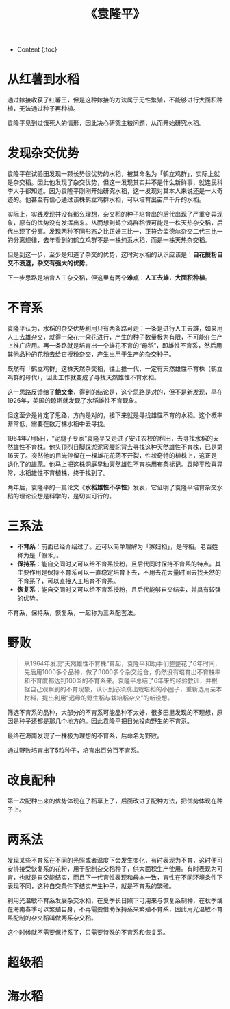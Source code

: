 ﻿---
layout:		post
category:	"reads"
title:		"《袁隆平》"

tags:		[]
---
- Content
{:toc}
# 从红薯到水稻

通过嫁接收获了红薯王，但是这种嫁接的方法属于无性繁殖，不能够进行大面积种植，无法通过种子再种植。

袁隆平见到过饿死人的情形，因此决心研究主粮问题，从而开始研究水稻。



# 发现杂交优势

袁隆平在试验田发现一颗长势很优势的水稻，被其命名为「鹤立鸡群」，实际上就是杂交稻。因此他发现了杂交优势，但这一发现其实并不是什么新鲜事，就连民科李大手都知道。因为袁隆平刚刚开始研究水稻，这一发现对其本人来说还是一大奇迹的。他甚至有信心通过该株鹤立鸡群水稻，可以培育出亩产千斤的水稻。

实际上，实践发现并没有那么理想，杂交稻的种子培育出的后代出现了严重变异现象，原有的优势没有发挥出来。从而想到鹤立鸡群稻很可能是一株天热杂交稻，后代出现了分离。发现两种不同形态之比正好三比一，正符合孟德尔杂交二代三比一的分离规律，去年看到的鹤立鸡群不是一株纯系水稻，而是一株天热杂交稻。

但是到这一步，至少是知道了杂交的优势，这时对水稻的认识应该是：**自花授粉自交不衰退，杂交有强大的优势**。



下一步思路是培育人工杂交稻，但这里有两个**难点**：**人工去雄**，**大面积种植**。



# 不育系

袁隆平认为，水稻的杂交优势利用只有两条路可走：一条是进行人工去雄，如果用人工去雄杂交，就得一朵花一朵花进行，产生的种子数量极为有限，不可能在生产上推广应用。再一条路就是培育出一个雄花不育的“母稻”，即雄性不育系，然后用其他品种的花粉去给它授粉杂交，产生出用于生产的杂交种子。



既然有「鹤立鸡群」这株天然杂交稻，往上推一代，一定有天然雄性不育株（鹤立鸡群的母代），因此工作就变成了寻找天然雄性不育水稻。



这一思路反馈给了**鲍文奎**，得到的结论是，这个思路是对的，但不是新发现，早在1926年，美国的琼斯就发现了水稻雄性不育现象。



但这至少是肯定了思路，方向是对的，接下来就是寻找雄性不育的水稻。这个概率非常低，需要在数万棵水稻中去寻找。



1964年7月5日，“泥腿子专家”袁隆平又走进了安江农校的稻田，去寻找水稻的天然雄性不育株。他头顶烈日脚踩淤泥弯腰驼背去寻找这种天然雄性不育株，已是第16天了。突然他的目光停留在一棵雄花花药不开裂，性状奇特的植株上，这正是退化了的雄蕊。他马上把这株洞庭早籼天然雄性不育株用布条标记。袁隆平欣喜异常，水稻雄性不育植株，终于找到了。

两年后，袁隆平的一篇论文《**水稻雄性不孕性**》发表，它证明了袁隆平培育杂交水稻的理论设想是科学的，是切实可行的。



# 三系法

- **不育系**：前面已经介绍过了。还可以简单理解为「寡妇稻」，是母稻。老百姓称为是「假禾」。
- **保持系**：能自交同时又可以给不育系授粉，且后代同时保持不育系的特点。其主要作用是保持不育系可以一直稳定培育下去，不用去花大量时间去找天然的不育系了，可以直接人工培育不育系。
- **恢复系**：能自交同时又可以给不育系授粉，且后代能够自交结实，并具有较强的优势。

不育系，保持系，恢复系，一起称为三系配套法。



# 野败



> 从1964年发现“天然雄性不育株”算起，袁隆平和助手们整整花了6年时间，先后用1000多个品种，做了3000多个杂交组合，仍然没有培育出不育株率和不育度都达到100%的不育系来。袁隆平总结了6年来的经验教训，并根据自己观察到的不育现象，认识到必须跳出栽培稻的小圈子，重新选用亲本材料，提出利用“远缘的野生稻与栽培稻杂交”的新设想。



筛选不育系的品种，大部分的不育系可能品种不太好，很多田里发现的不理想，原因是种子还都是那几个地方的。因此袁隆平把目光投向野生的不育系。

最终在海南发现了一株极为理想的不育系，后命名为野败。

通过野败培育出了5粒种子，培育出百分百不育系。





# 改良配种

第一次配种出来的优势体现在了稻草上了，后面改进了配种方法，把优势体现在种子上。





# 两系法

发现某些不育系在不同的光照或者温度下会发生变化，有时表现为不育，这时便可安排接受恢复系的花粉，用于配制杂交稻种子，供大面积生产使用。有时表现为可育，也就是自交能结实，而且下一代育性表现和母本一致，育性在不同环境条件下表现不同，这种自交条件下结实产生种子，就是不育系的繁殖。



利用光温敏不育系发展杂交水稻，在夏季长日照下可用来与恢复系制种，在秋季或在海南春季可以繁殖自身，不再需要借助保持系来繁殖不育系，因此用光温敏不育系配制的杂交稻叫做两系杂交稻。



这个时候就不需要保持系了，只需要特殊的不育系和恢复系。



# 超级稻



# 海水稻

